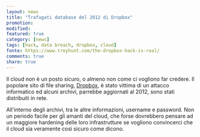 ```yaml
---
layout: news
title: "Trafugati database del 2012 di Dropbox"
promotion: 
modified: 
featured: true
category: [news]
tags: [hack, data breach, dropbox, cloud]
fonte: https://www.troyhunt.com/the-dropbox-hack-is-real/
comments: true
share: true
---
```


Il cloud non è un posto sicuro, o almeno non come ci vogliono far credere. Il
popolare sito di file sharing, [Dropbox](https://www.dropbox.com), è stato
vittima di un attacco informatico ed alcuni archivi, parrebbe aggiornati al
2012, sono stati distribuiti in rete.

All'interno degli archivi, tra le altre informazioni, username e password. Non
un periodo facile per gli amanti del cloud, che forse dovrebbero pensare ad un
maggiore hardening delle loro infrastrutture se vogliono convincerci che il
cloud sia veramente così sicuro come dicono.
